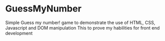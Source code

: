 # GuessMyNumber
Simple Guess my number! game to demonstrate the use of HTML, CSS, Javascript and DOM manipulation
This to prove my habilities for front end development
